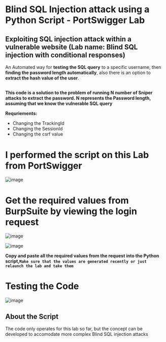 # Blind SQL Injection attack using a Python Script - PortSwigger Lab
## Exploiting SQL injection attack within a vulnerable website (Lab name: Blind SQL injection with conditional responses)

An Automated way for **testing the SQL query** to a specific username, then **finding the password length automatically**, also there is an option to **extract the hash value of the user**.
## 

**This code is a solution to the problem of running N number of Sniper attacks to extract the password. N represents the Password length, assuming that we know the vulnerable SQL query**

**Requriements:**
- Changing the TrackingId
- Changing the SessionId
- Changing the csrf value



# I performed the script on this Lab from PortSwigger
![image](https://github.com/AwsGhanem/Blind-SQL-Injection-with-Python/assets/123994471/132a48a6-58e5-405c-9eae-8c750b95fecf)

# Get the required values from BurpSuite by viewing the login request

![image](https://github.com/AwsGhanem/Blind-SQL-Injection-with-Python/assets/123994471/74249a0f-3e15-49c3-b46c-1a4a910046aa)

![image](https://github.com/AwsGhanem/Blind-SQL-Injection-with-Python/assets/123994471/8f9be079-ee39-4433-b855-2b2ceb6bd997)

**Copy and paste all the required values from the request into the Python script,`Make sure that the values are generated recently or just relaunch the lab and take them`**

  
# Testing the Code
![image](https://github.com/AwsGhanem/Blind-SQL-Injection-with-Python/assets/123994471/5d15de14-c458-412c-8fb0-dbd0f1d56e73)



## About the Script
The code only operates for this lab so far, but the concept can be developed to accomodate more complex Blind SQL injection attacks
